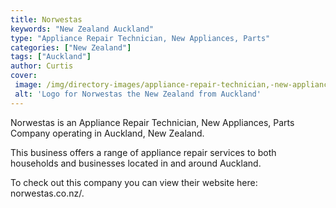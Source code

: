 ```yaml
---
title: Norwestas
keywords: "New Zealand Auckland"
type: "Appliance Repair Technician, New Appliances, Parts"
categories: ["New Zealand"]
tags: ["Auckland"]
author: Curtis
cover: 
 image: /img/directory-images/appliance-repair-technician,-new-appliances,-parts/norwestas.webp
 alt: 'Logo for Norwestas the New Zealand from Auckland'
---
```


Norwestas is an Appliance Repair Technician, New Appliances, Parts Company operating in Auckland, New Zealand.

This business offers a range of appliance repair services to both households and businesses located in and around Auckland.



To check out this company you can view their website here: norwestas.co.nz/.
